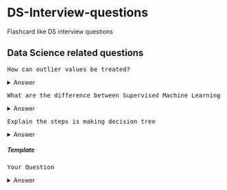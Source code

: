 # DS-Interview-questions
Flashcard like DS interview questions

## Data Science related questions

<pre>How can outlier values be treated?</pre>

<details>
  <summary>Answer</summary>
  
  1. Can be dropped if it's garbage value  
  -- e.g. height = abc ft, then it's string value instead of int or float, hence can be dropped  
  -- if it's extreme value, it can be removed
  
  2. If you cannot drop outliers, you can try  
  -- a different model. Data detected as outliers by linear models can be fit by nonlinear models => be sure to use the correct model  
  -- normalizing the data => the extreme data points are pulled to a similar range  
  -- you can use algorithms that are less affected by outliers; example would be random forest
  
</details>


<pre>What are the difference between Supervised Machine Learning and Unsupervised Machine Learning? </pre>

<details>
  <summary>Answer</summary>
  
  1. Supervised ML
  -- Uses known and labeled data as input
  -- Has a feedback mechanism
  -- Most commonly used supervised ML algorithms are decision trees, logistic regression, and support vector machine
  
  2. Unsupervised ML
  -- Uses unlabeled data as input
  -- Doesn't have feedback mechanism
  -- Most commonly used unsupervised ML algorithms are k-means clustering, hierarchical clustering, and apriori algorithm
</details>


<pre>Explain the steps is making decision tree</pre>

<details>
  <summary>Answer</summary>
  
  1. Take the entire data set as input  
  2. Calculate entropy of the target variable, as well as the predictor attributes  
  3. Calculate your information gain of all attributes  
  4. Choose the attribute with the highest information gain as the root node  
  5. Repeat the same procedure on every branch until the decision node of each branch is finalized  
  
  
</details>



##### Template
<pre>Your Question</pre>

<details>
  <summary>Answer</summary>
  
  1. FirstPoint 
  -- 
  -- 
  
  2. SecondPoint
  -- 
  
</details>





